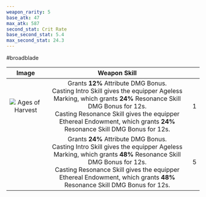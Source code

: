 ```yaml
---
weapon_rarity: 5
base_atk: 47
max_atk: 587
second_stat: Crit Rate
base_second_stat: 5.4
max_second_stat: 24.3
---
```

#broadblade

|                                                                                Image                                                                                 |                                                                                                                                     Weapon Skill                                                                                                                                     |     |
| :------------------------------------------------------------------------------------------------------------------------------------------------------------------: | :----------------------------------------------------------------------------------------------------------------------------------------------------------------------------------------------------------------------------------------------------------------------------------: | --- |
| ![Ages of Harvest](https://static.wikia.nocookie.net/wutheringwaves/images/b/b2/Weapon_Ages_of_Harvest.png/revision/latest/scale-to-width-down/74?cb=20240628092550) | Grants **12%** Attribute DMG Bonus.  <br>Casting Intro Skill gives the equipper Ageless Marking, which grants **24%** Resonance Skill DMG Bonus for 12s.  <br>Casting Resonance Skill gives the equipper Ethereal Endowment, which grants **24%** Resonance Skill DMG Bonus for 12s. | 1   |
|                                                                                                                                                                      | Grants **24%** Attribute DMG Bonus.  <br>Casting Intro Skill gives the equipper Ageless Marking, which grants **48%** Resonance Skill DMG Bonus for 12s.  <br>Casting Resonance Skill gives the equipper Ethereal Endowment, which grants **48%** Resonance Skill DMG Bonus for 12s. | 5   |

